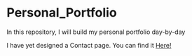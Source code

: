 # Personal_Portfolio
In this repository, I will build my personal portfolio day-by-day

 I have yet designed a Contact page. You can find it <a href = "https://toprakkis.github.io/Personal_Portfolio/"> Here! </a>
 
